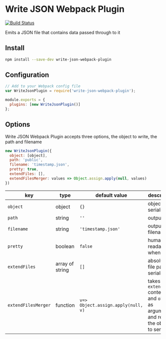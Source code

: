 # Write JSON Webpack Plugin

[![Build Status](https://travis-ci.com/robertbg/write-json-webpack-plugin.svg?branch=master)](https://travis-ci.com/robertbg/write-json-webpack-plugin)

Emits a JSON file that contains data passed through to it

## Install

```bash
npm install --save-dev write-json-webpack-plugin
```

## Configuration

```js
// Add to your Webpack config file
var WriteJsonPlugin = require('write-json-webpack-plugin');

module.exports = {
  plugins: [new WriteJsonPlugin()]
};  
```

## Options

Write JSON Webpack Plugin accepts three options, the object to write, the path and filename

```js
new WriteJsonPlugin({
  object: [object],
  path: 'public',
  filename: 'timestamp.json',
  pretty: true,
  extendFiles: [],
  extendFilesMerger: values => Object.assign.apply(null, values)
})
```

| key                 | type            | default value                      | description                                                                               |
|---------------------|-----------------|------------------------------------|-------------------------------------------------------------------------------------------|
| `object`            | object          | `{}`                               | object to serialize                                                                       |
| `path`              | string          | `''`                               | output path                                                                               |
| `filename`          | string          | `'timestamp.json'`                 | output filename                                                                           |
| `pretty`            | boolean         | `false`                            | human-readable when true                                                                  |
| `extendFiles`       | array of string | `[]`                               | absolute file paths to serialize                                                          |
| `extendFilesMerger` | function        | `v=> Object.assign.apply(null, v)` | takes `extendFiles` contents and `object` as argument and returns the object to serialize |

